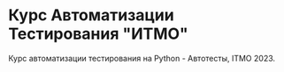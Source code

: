 #  Курс Автоматизации Тестирования "ИТМО"
Курс автоматизации тестирования на Python - Автотесты, ITMO 2023.
